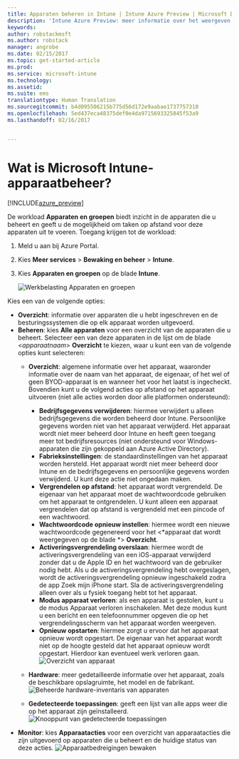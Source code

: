 ```yaml
---
title: Apparaten beheren in Intune | Intune Azure Preview | Microsoft Docs
description: 'Intune Azure Preview: meer informatie over het weergeven van apparaten die u met Intune beheert en verschillende bewerkingen die u op deze apparaten kunt uitvoeren.'
keywords: 
author: robstackmsft
ms.author: robstack
manager: angrobe
ms.date: 02/15/2017
ms.topic: get-started-article
ms.prod: 
ms.service: microsoft-intune
ms.technology: 
ms.assetid: 
ms.suite: ems
translationtype: Human Translation
ms.sourcegitcommit: b4d095506215b775d56d172e9aabae1737757310
ms.openlocfilehash: 5ed437eca48375def0e4da9715693325845f53a9
ms.lasthandoff: 02/16/2017


---
```


# <a name="what-is-microsoft-intune-device-management"></a>Wat is Microsoft Intune-apparaatbeheer? 


[!INCLUDE[azure_preview](../includes/azure_preview.md)]

De workload **Apparaten en groepen** biedt inzicht in de apparaten die u beheert en geeft u de mogelijkheid om taken op afstand voor deze apparaten uit te voeren. Toegang krijgen tot de workload:

1. Meld u aan bij Azure Portal.
2. Kies **Meer services** > **Bewaking en beheer** > **Intune**.
3. Kies **Apparaten en groepen** op de blade **Intune**.

    ![Werkbelasting Apparaten en groepen](./media/devices-and-groups-workload.png)

Kies een van de volgende opties:

- **Overzicht**: informatie over apparaten die u hebt ingeschreven en de besturingssystemen die op elk apparaat worden uitgevoerd.
- **Beheren**: kies **Alle apparaten** voor een overzicht van de apparaten die u beheert.
    Selecteer een van deze apparaten in de lijst om de blade <*apparaatnaam*> **Overzicht** te kiezen, waar u kunt een van de volgende opties kunt selecteren:
    - **Overzicht**: algemene informatie over het apparaat, waaronder informatie over de naam van het apparaat, de eigenaar, of het wel of geen BYOD-apparaat is en wanneer het voor het laatst is ingecheckt. Bovendien kunt u de volgend acties op afstand op het apparaat uitvoeren (niet alle acties worden door alle platformen ondersteund):
        - **Bedrijfsgegevens verwijderen**: hiermee verwijdert u alleen bedrijfsgegevens die worden beheerd door Intune. Persoonlijke gegevens worden niet van het apparaat verwijderd. Het apparaat wordt niet meer beheerd door Intune en heeft geen toegang meer tot bedrijfsresources (niet ondersteund voor Windows-apparaten die zijn gekoppeld aan Azure Active Directory).
        - **Fabrieksinstellingen**: de standaardinstellingen van het apparaat worden hersteld. Het apparaat wordt niet meer beheerd door Intune en de bedrijfsgegevens en persoonlijke gegevens worden verwijderd. U kunt deze actie niet ongedaan maken.
        - **Vergrendelen op afstand**: het apparaat wordt vergrendeld. De eigenaar van het apparaat moet de wachtwoordcode gebruiken om het apparaat te ontgrendelen. U kunt alleen een apparaat vergrendelen dat op afstand is vergrendeld met een pincode of een wachtwoord.
        - **Wachtwoordcode opnieuw instellen**: hiermee wordt een nieuwe wachtwoordcode gegenereerd voor het <*apparaat dat wordt weergegeven op de blade *> **Overzicht**.
        - **Activeringsvergrendeling overslaan**: hiermee wordt de activeringsvergrendeling van een iOS-apparaat verwijderd zonder dat u de Apple ID en het wachtwoord van de gebruiker nodig hebt. Als u de activeringsvergrendeling hebt overgeslagen, wordt de activeringsvergrendeling opnieuw ingeschakeld zodra de app Zoek mijn iPhone start. Sla de activeringsvergrendeling alleen over als u fysiek toegang hebt tot het apparaat.
        - **Modus apparaat verloren**: als een apparaat is gestolen, kunt u de modus Apparaat verloren inschakelen. Met deze modus kunt u een bericht en een telefoonnummer opgeven die op het vergrendelingsscherm van het apparaat worden weergeven.
        - **Opnieuw opstarten**: hiermee zorgt u ervoor dat het apparaat opnieuw wordt opgestart. De eigenaar van het apparaat wordt niet op de hoogte gesteld dat het apparaat opnieuw wordt opgestart. Hierdoor kan eventueel werk verloren gaan.
        ![Overzicht van apparaat](http://i.imgur.com/4Rx4VXm.png)
        
    - **Hardware**: meer gedetailleerde informatie over het apparaat, zoals de beschikbare opslagruimte, het model en de fabrikant.
    ![Beheerde hardware-inventaris van apparaten](./media/hardware-inventory.png)
    - **Gedetecteerde toepassingen**: geeft een lijst van alle apps weer die op het apparaat zijn geïnstalleerd.
    ![Knooppunt van gedetecteerde toepassingen](./media/detected-applications.png)
- **Monitor**: kies **Apparaatacties** voor een overzicht van apparaatacties die zijn uitgevoerd op apparaten die u beheert en de huidige status van deze acties.
![Apparaatbedreigingen bewaken](./media/monitor-device-actions.png)


